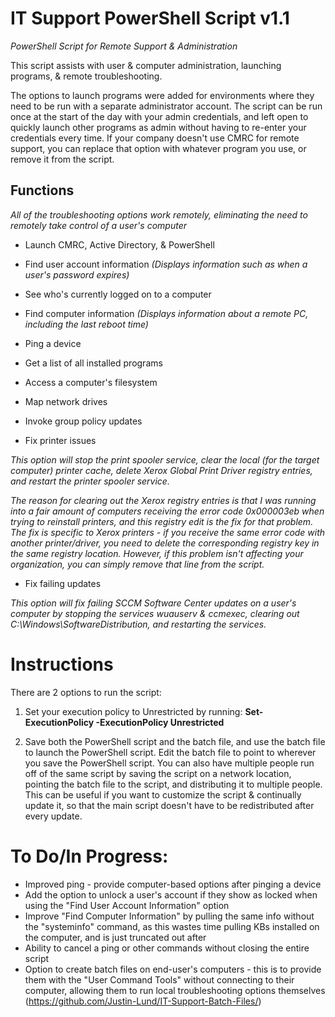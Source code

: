 # IT Support PowerShell Script v1.1
*PowerShell Script for Remote Support & Administration*

This script assists with user & computer administration, launching programs, & remote troubleshooting.

The options to launch programs were added for environments where they need to be run with a separate administrator account. The script can be run once at the start of the day with your admin credentials, and left open to quickly launch other programs as admin without having to re-enter your credentials every time.
If your company doesn't use CMRC for remote support, you can replace that option with whatever program you use, or remove it from the script.


## Functions
*All of the troubleshooting options work remotely, eliminating the need to remotely take control of a user's computer*

* Launch CMRC, Active Directory, & PowerShell
* Find user account information *(Displays information such as when a user's password expires)*
* See who's currently logged on to a computer

* Find computer information *(Displays information about a remote PC, including the last reboot time)*
* Ping a device
* Get a list of all installed programs
* Access a computer's filesystem

* Map network drives
* Invoke group policy updates

* Fix printer issues

*This option will stop the print spooler service, clear the local (for the target computer) printer cache, delete Xerox Global Print Driver registry entries, and restart the printer spooler service.*

*The reason for clearing out the Xerox registry entries is that I was running into a fair amount of computers receiving the error code 0x000003eb when trying to reinstall printers, and this registry edit is the fix for that problem. The fix is specific to Xerox printers - if you receive the same error code with another printer/driver, you need to delete the corresponding registry key in the same registry location. However, if this problem isn't affecting your organization, you can simply remove that line from the script.*

* Fix failing updates

*This option will fix failing SCCM Software Center updates on a user's computer by stopping the services wuauserv & ccmexec, clearing out C:\Windows\SoftwareDistribution, and restarting the services.*


# Instructions

There are 2 options to run the script:
1) Set your execution policy to Unrestricted by running: **Set-ExecutionPolicy -ExecutionPolicy Unrestricted**

2) Save both the PowerShell script and the batch file, and use the batch file to launch the PowerShell script. Edit the batch file to point to wherever you save the PowerShell script. You can also have multiple people run off of the same script by saving the script on a network location, pointing the batch file to the script, and distributing it to multiple people.
This can be useful if you want to customize the script & continually update it, so that the main script doesn't have to be redistributed after every update.


# To Do/In Progress:

* Improved ping - provide computer-based options after pinging a device
* Add the option to unlock a user's account if they show as locked when using the "Find User Account Information" option
* Improve "Find Computer Information" by pulling the same info without the "systeminfo" command, as this wastes time pulling KBs installed on the computer, and is just truncated out after
* Ability to cancel a ping or other commands without closing the entire script
* Option to create batch files on end-user's computers - this is to provide them with the "User Command Tools" without connecting to their computer, allowing them to run local troubleshooting options themselves (https://github.com/Justin-Lund/IT-Support-Batch-Files/)

